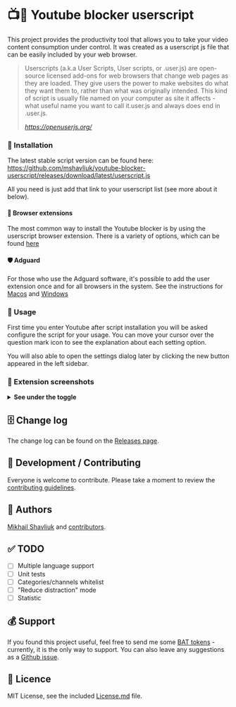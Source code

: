 # 📺🚫 Youtube blocker userscript

This project provides the productivity tool that allows you to take your video content consumption under control. It was created as a userscript js file that can be easily included by your web browser.

> Userscripts (a.k.a User Scripts, User scripts, or .user.js) are open-source licensed add-ons for web browsers that change web pages as they are loaded. They give users the power to make websites do what they want them to, rather than what was originally intended. This kind of script is usually file named on your computer as site it affects - what useful name you want to call it.user.js and always does end in .user.js.
>
> _https://openuserjs.org/_

### 💾 Installation

The latest stable script version can be found here: https://github.com/mshavliuk/youtube-blocker-userscript/releases/download/latest/userscript.js

All you need is just add that link to your userscript list (see more about it below).

#### 🧩 Browser extensions

The most common way to install the Youtube blocker is by using the userscript browser extension. There is a variety of options, which can be found [here](https://openuserjs.org/about/Userscript-Beginners-HOWTO)

#### 🛡 Adguard

For those who use the Adguard software, it's possible to add the user extension once and for all browsers in the system. See the instructions for [Macos](https://kb.adguard.com/en/macos/features/extensions) and [Windows](https://kb.adguard.com/en/windows/features/extensions)

### 🙌 Usage

First time you enter Youtube after script installation you will be asked configure the script for your usage. You can move your cursor over the question mark icon to see the explanation about each setting option.

You will also able to open the settings dialog later by clicking the new button appeared in the left sidebar.

### 📸 Extension screenshots
<details>
<summary><b>See under the toggle</b></summary>
<br />
&nbsp;&nbsp;&nbsp;&nbsp;&nbsp;&nbsp;&nbsp;&nbsp;
<i>Settings button</i>
<br />
<img src=".github/screenshots/buttons-demo.png" width="600"/>
<br />
<br />
&nbsp;&nbsp;&nbsp;&nbsp;&nbsp;&nbsp;&nbsp;&nbsp;
<i>Settings window</i>
<br />
<img src=".github/screenshots/settings-demo.png" width="600"/>
<br />
<br />
&nbsp;&nbsp;&nbsp;&nbsp;&nbsp;&nbsp;&nbsp;&nbsp;
<i>Block page</i>
<br />
<img src=".github/screenshots/blocker-demo.png" width="600"/>
</details>

## 🗄 Change log

The change log can be found on the [Releases page](https://github.com/mshavliuk/youtube-blocker-userscript/releases).

## 🤝 Development / Contributing

Everyone is welcome to contribute. Please take a moment to review the [contributing guidelines](Contributing.md).

## 👤 Authors

[Mikhail Shavliuk](https://github.com/mshavliuk) and [contributors](https://github.com/mshavliuk/youtube-blocker-userscript/graphs/contributors).

## ✅ TODO

- [ ] Multiple language support
- [ ] Unit tests
- [ ] Categories/channels whitelist
- [ ] "Reduce distraction" mode
- [ ] Statistic

## 💰 Support

If you found this project useful, feel free to send me some [BAT tokens](https://basicattentiontoken.org/about/) - currently, it is the only way to support. You can also leave any suggestions as a [Github issue](https://github.com/mshavliuk/youtube-blocker-userscript/issues).

## 📝 Licence

MIT License, see the included [License.md](License.md) file.
